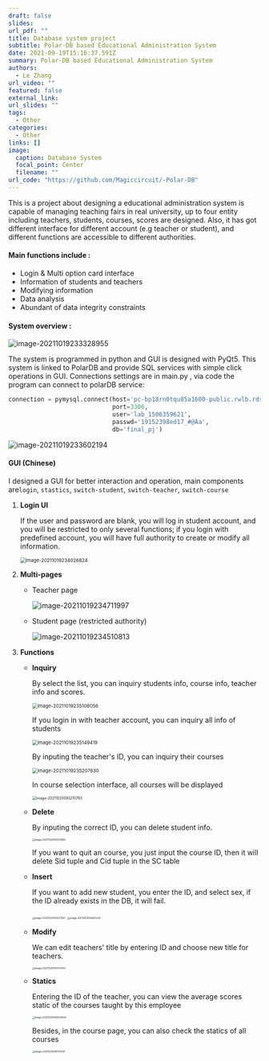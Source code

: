 ```yaml
---
draft: false
slides: 
url_pdf: ""
title: Database system project
subtitle: Polar-DB based Educational Administration System
date: 2021-09-19T15:16:37.591Z
summary: Polar-DB based Educational Administration System
authors:
  - Le Zhang
url_video: ""
featured: false
external_link: 
url_slides: ""
tags: 
  - Other
categories:
  - Other
links: []
image:
  caption: Database System
  focal_point: Center
  filename: ""
url_code: "https://github.com/Magiccircuit/-Polar-DB"
---
```



This is a project about designing a educational administration system is capable of managing teaching fairs in real university, up to four entity including teachers, students, courses, scores are designed. Also, it has got different interface for different account (e.g teacher or student), and different functions are accessible to different authorities. 

#### Main functions include  :

* Login & Multi option card interface 
* Information of students and teachers
* Modifying information
* Data analysis
* Abundant of data integrity constraints

#### System overview :

![image-20211019233328955](https://i.loli.net/2021/10/19/VxmPJwFT4hiZ9CH.png)

The system is programmed in python and GUI is designed with PyQt5. This system is linked to PolarDB and provide SQL services with simple click operations in GUI. Connections settings are in main.py , via code the program can connect to polarDB service:

```python
connection = pymysql.connect(host='pc-bp18rn0tqu85a1600-public.rwlb.rds.aliyuncs.com',
                             port=3306,
                             user='lab_1506359621',
                             passwd='19152398ed17_#@Aa',
                             db='final_pj')

```

![image-20211019233602194](https://i.loli.net/2021/10/19/6A251gHFlkGPJR8.png)



#### GUI (Chinese)

I designed a GUI for better interaction and operation, main components are`login`, `stastics`, `switch-student`, `switch-teacher`, `switch-course`

1. **Login UI** 

   If the user and password are blank, you will log in student account, and you will be restricted to only several functions; if you login with predefined account, you will have full authority to create or modify all information.

   <img src="https://i.loli.net/2021/10/19/ApdgEPbxZeXSYf5.png" alt="image-20211019234026824" style="zoom: 67%;" />

2. **Multi-pages**

   - Teacher page

     ![image-20211019234711997](https://i.loli.net/2021/10/19/zLFQdTYt2kn5RqJ.png)

   - Student page (restricted authority)

     ![image-20211019234510813](https://i.loli.net/2021/10/19/wjnOsd4roRKBa9F.png)

3. **Functions**

   - **Inquiry**

     By select the list, you can inquiry students info, course info, teacher info and scores.

     <img src="https://i.loli.net/2021/10/19/I1BftrCxZgovN7u.png" alt="image-20211019235108056" style="zoom: 67%;" />

     If you login in with teacher account, you can inquiry all info of students

     <img src="https://i.loli.net/2021/10/19/ucAXJhglo6HQYSa.png" alt="image-20211019235149419" style="zoom: 67%;" />

     By inputing the teacher's ID, you can inquiry their courses

     <img src="https://i.loli.net/2021/10/19/QrwnFYxmeUgGjtl.png" alt="image-20211019235207630" style="zoom:67%;" />

     In course selection interface, all courses will be displayed 

     <img src="https://i.loli.net/2021/10/20/BEPuFH39b1f6Crs.png" alt="image-20211020093210793" style="zoom:50%;" />

   - **Delete**

     By inputing the correct ID, you can delete student info.

     <img src="https://i.loli.net/2021/10/20/SXP7q8zEs4wNLom.png" alt="image-20211020093331890" style="zoom:33%;" />

     If you want to quit an course, you just input the course ID, then it will delete Sid tuple and Cid tuple in the SC table

   - **Insert**

     If you want to add new student, you enter the ID, and select sex, if the ID already exists in the DB, it will fail.

     <img src="https://i.loli.net/2021/10/20/ajmB9cpV12oxSNC.png" alt="image-20211020093537567" style="zoom:33%;" />

     <img src="https://i.loli.net/2021/10/20/o8i4rFbvNLWRlPp.png" alt="image-20211020093621226" style="zoom:33%;" />

   - **Modify**

     We can edit teachers' title by entering ID and choose  new title for teachers.

     <img src="C:/Users/zhangle/AppData/Roaming/Typora/typora-user-images/image-20211020093743743.png" alt="image-20211020093743743" style="zoom:33%;" />

   - **Statics**

     Entering the  ID of the teacher, you can view the average scores static of the courses taught by this employee

     <img src="C:/Users/zhangle/AppData/Roaming/Typora/typora-user-images/image-20211020094023844.png" alt="image-20211020094023844" style="zoom:33%;" />

     Besides, in the course page, you can also check the statics of all courses

     <img src="C:/Users/zhangle/AppData/Roaming/Typora/typora-user-images/image-20211020094113534.png" alt="image-20211020094113534" style="zoom:33%;" />